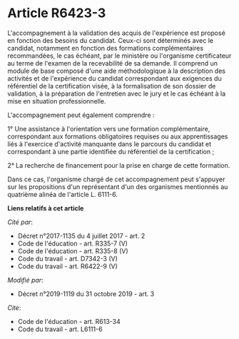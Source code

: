 # Article R6423-3

L'accompagnement à la validation des acquis de l'expérience est proposé en fonction des besoins du candidat. Ceux-ci sont
déterminés avec le candidat, notamment en fonction des formations complémentaires recommandées, le cas échéant, par le
ministère ou l'organisme certificateur au terme de l'examen de la recevabilité de sa demande. Il comprend un module de base
composé d'une aide méthodologique à la description des activités et de l'expérience du candidat correspondant aux exigences
du référentiel de la certification visée, à la formalisation de son dossier de validation, à la préparation de l'entretien
avec le jury et le cas échéant à la mise en situation professionnelle.

L'accompagnement peut également comprendre :

1° Une assistance à l'orientation vers une formation complémentaire, correspondant aux formations obligatoires requises ou
aux apprentissages liés à l'exercice d'activité manquante dans le parcours du candidat et correspondant à une partie
identifiée du référentiel de la certification ;

2° La recherche de financement pour la prise en charge de cette formation.

Dans ce cas, l'organisme chargé de cet accompagnement peut s'appuyer sur les propositions d'un représentant d'un des
organismes mentionnés au quatrième alinéa de l'article L. 6111-6.

**Liens relatifs à cet article**

_Cité par_:

  - Décret n°2017-1135 du 4 juillet 2017 - art. 2
  - Code de l'éducation - art. R335-7 (V)
  - Code de l'éducation - art. R335-8 (V)
  - Code du travail - art. D7342-3 (V)
  - Code du travail - art. R6422-9 (V)

_Modifié par_:

  - Décret n°2019-1119 du 31 octobre 2019 - art. 3

_Cite_:

  - Code de l'éducation - art. R613-34
  - Code du travail - art. L6111-6

